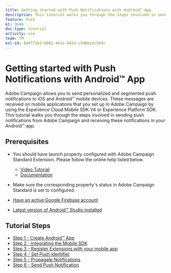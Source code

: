 ```yaml
---
title: Getting started with Push Notifications with Android™ App
description: This tutorial walks you through the steps involved in sending push notifications from Adobe Campaign and receiving these notifications in your Android™ app.
feature: Push
kt: 3846
doc-type: tutorial
activity: use
team: TM
exl-id: 8dd772b2-b082-4e1e-842d-c5d6bcec564c
---
```

# Getting started with Push Notifications with Android™ App

Adobe Campaign allows you to send personalized and segmented push notifications to iOS and Android™ mobile devices.
These messages are received on mobile applications that you set up in Adobe Campaign by using the Experience Cloud Mobile SDK V4 or Experience Platform SDK.
This tutorial walks you through the steps involved in sending push notifications from Adobe Campaign and receiving these notifications in your Android™ app.

## Prerequisites

* You should have launch property configured with Adobe Campaign Standard Extension. Please follow the online help listed below.
  * [Video Tutorial](https://video.tv.adobe.com/v/26224?quality=12)
  * [Documentation](https://experienceleague.adobe.com/docs/campaign-standard-learn/tutorials/communication-channels/mobile/configure-mobile-apps-using-aep-sdk.html?lang=en)

* Make sure the corresponding property's status in Adobe Campaign Standard is set to configured.
* [Have an active Google Firebase account](https://firebase.google.com)
* [Latest version of Android™ Studio installed](https://developer.android.com/studio)

## Tutorial Steps

* [Step 1 - Create Android™ App](/help/tutorial-push-notifications-android/create-android-app.md)
* [Step 2 - Integrating the Mobile SDK](/help/tutorial-push-notifications-android/integrating-with-mobile-sdk.md)
* [Step 3 - Register Extensions with your mobile app](/help/tutorial-push-notifications-android/register-mobile-extensions.md)
* [Step 4 - Set Push Identifier](/help/tutorial-push-notifications-android/set-push-identifier.md)
* [Step 5 - Propagate Notifications](/help/tutorial-push-notifications-android/propagate-notification.md)
* [Step 6 - Send Push Notification](/help/tutorial-push-notifications-android/send-push-notification.md)
